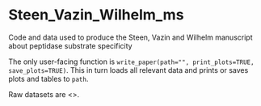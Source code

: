 Steen_Vazin_Wilhelm_ms
======================

Code and data used to produce the Steen, Vazin and Wilhelm manuscript about peptidase substrate specificity

The only user-facing function is `write_paper(path="", print_plots=TRUE, save_plots=TRUE)`. This in turn loads all relevant data and prints or saves plots and tables to `path`. 

Raw datasets are <<need to set these up>>.
